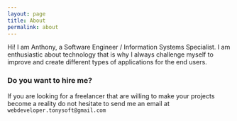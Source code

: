 ```yaml
---
layout: page
title: About
permalink: about
---
```


Hi! I am Anthony, a Software Engineer / Information Systems Specialist. I am enthusiastic about technology that is why I always challenge myself to improve and create different types of applications for the end users.

### Do you want to hire me?

If you are looking for a freelancer that are willing to make your projects become
a reality do not hesitate to send me an email at `webdeveloper.tonysoft@gmail.com`
